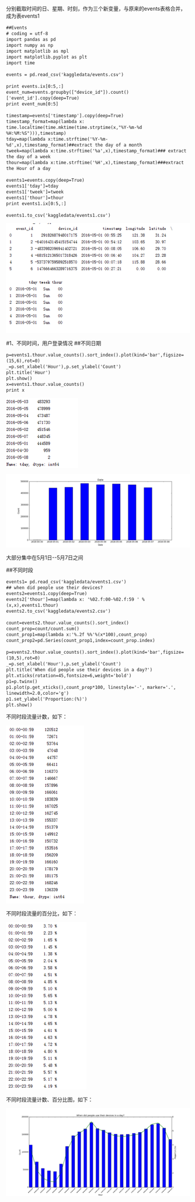 分别截取时间的日、星期、时刻，作为三个新变量，与原来的events表格合并，成为表events1
```
##Events
# coding = utf-8
import pandas as pd
import numpy as np
import matplotlib as mpl
import matplotlib.pyplot as plt
import time

events = pd.read_csv('kaggledata/events.csv')

print events.ix[0:5,:]
event_num=events.groupby(["device_id"]).count()['event_id'].copy(deep=True)
print event_num[0:5]

timestamp=events['timestamp'].copy(deep=True)
timestamp_format=map(lambda x: time.localtime(time.mktime(time.strptime(x,"%Y-%m-%d %H:%M:%S"))),timestamp)
tday=map(lambda x:time.strftime('%Y-%m-%d',x),timestamp_format)##extract the day of a month
tweek=map(lambda x:time.strftime('%a',x),timestamp_format)### extract the day of a week
thour=map(lambda x:time.strftime('%H',x),timestamp_format)###extract the Hour of a day

events1=events.copy(deep=True)
events1['tday']=tday
events1['tweek']=tweek
events1['thour']=thour
print events1.ix[0:5,:]

events1.to_csv('kaggledata/events1.csv')
```

![test pic](/python/eda/pic_events/events1.png)

#1、不同时间，用户登录情况
##不同日期
```
p=events1.thour.value_counts().sort_index().plot(kind='bar',figsize=(15,6),rot=0)
_=p.set_xlabel('Hour'),p.set_ylabel('Count')
plt.title('Hour')
plt.show()
x=events1.thour.value_counts()
print x
```

![test pic](/python/eda/pic_events/date_data.png)

![test pic](/python/eda/pic_events/date.png)

大部分集中在5月1日--5月7日之间

##不同时段
```
events1= pd.read_csv('kaggledata/events1.csv')
## when did people use their devices?
events2=events1.copy(deep=True)
events2['thour']=map(lambda x: '%02.f:00-%02.f:59 ' % (x,x),events1.thour)
events2.to_csv('kaggledata/events2.csv')

count=events2.thour.value_counts().sort_index()
count_prop=count/count.sum()
count_prop1=map(lambda x:'%.2f %%'%(x*100),count_prop)
count_prop2=pd.Series(count_prop1,index=count_prop.index)

p=events2.thour.value_counts().sort_index().plot(kind='bar',figsize=(10,5),rot=0)
_=p.set_xlabel('Hour'),p.set_ylabel('Count')
plt.title('When did people use their devices in a day?')
plt.xticks(rotation=45,fontsize=6,weight='bold')
p1=p.twinx()
p1.plot(p.get_xticks(),count_prop*100, linestyle='-', marker='.', linewidth=2.0,color='g')
p1.set_ylabel('Proportion:(%)')
plt.show()

```
不同时段流量计数，如下：

![test pic](/python/eda/pic_events/thour_data.png)

不同时段流量的百分比，如下：

![test pic](/python/eda/pic_events/thour_data1.png)

不同时段流量计数、百分比图，如下：

![test pic](/python/eda/pic_events/thour.png)

